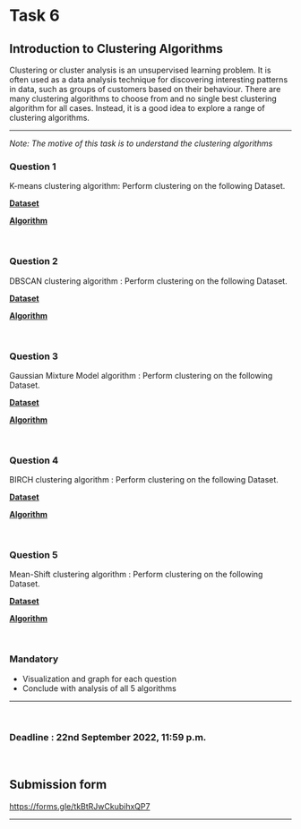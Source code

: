 # Task 6

## Introduction to Clustering Algorithms

Clustering or cluster analysis is an unsupervised learning problem.
It is often used as a data analysis technique for discovering interesting patterns in data, such as groups of customers based on their behaviour.
There are many clustering algorithms to choose from and no single best clustering algorithm for all cases. Instead, it is a good idea to explore a range of clustering algorithms.

<hr />

*Note: The motive of this task is to understand the clustering algorithms*

### Question 1 

K-means clustering algorithm: Perform clustering on the following Dataset. 

[**Dataset**](https://www.kaggle.com/code/karnikakapoor/customer-segmentation-clustering/data)

[**Algorithm**](https://www.analyticsvidhya.com/blog/2021/11/understanding-k-means-clustering-in-machine-learningwith-examples/)

<br>

### Question 2 

DBSCAN clustering algorithm : Perform clustering on the following Dataset. 

[**Dataset**](https://www.kaggle.com/datasets/vjchoudhary7/customer-segmentation-tutorial-in-python)

[**Algorithm**](https://www.analyticsvidhya.com/blog/2021/06/understand-the-dbscan-clustering-algorithm/)

<br>

### Question 3

Gaussian Mixture Model algorithm : Perform clustering on the following Dataset. 

[**Dataset**](https://www.kaggle.com/datasets/arjunbhasin2013/ccdata)

[**Algorithm**](https://www.analyticsvidhya.com/blog/2019/10/gaussian-mixture-models-clustering/)

<br>

### Question 4 

BIRCH clustering algorithm : Perform clustering on the following Dataset. 

[**Dataset**](https://www.kaggle.com/datasets/vjchoudhary7/customer-segmentation-tutorial-in-python)

[**Algorithm**](https://medium.com/geekculture/balanced-iterative-reducing-and-clustering-using-hierarchies-birch-1428bb06bb38)

<br>

### Question 5 

Mean-Shift clustering algorithm : Perform clustering on the following Dataset.

[**Dataset**](https://www.kaggle.com/datasets/arjunbhasin2013/ccdata)

[**Algorithm**](https://analyticsindiamag.com/hands-on-tutorial-on-mean-shift-clustering-algorithm/#:~:text=Mean%20shift%20clustering%20algorithm%20is,other%20points%20in%20the%20region.)

<br>


### Mandatory 
- Visualization and graph for each question 
- Conclude with analysis of all 5 algorithms
<hr >

<br>

### Deadline : 22nd September 2022, 11:59 p.m.

<br>

## Submission form
https://forms.gle/tkBtRJwCkubihxQP7
<hr >
